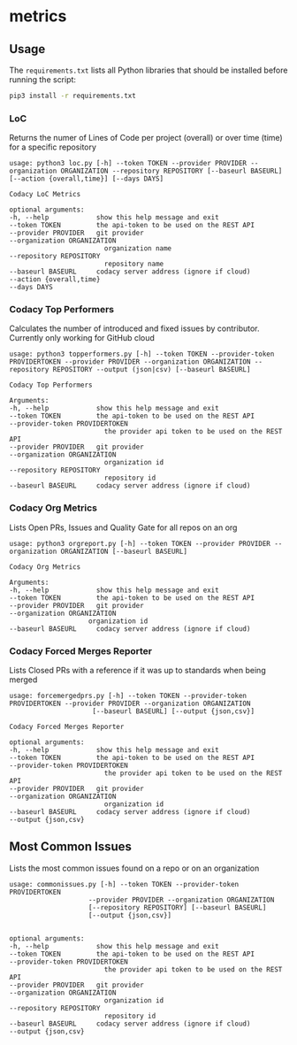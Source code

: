 # metrics



## Usage

The `requirements.txt` lists all Python libraries that should be installed before running the script:

```bash
pip3 install -r requirements.txt
```


### LoC
Returns the numer of Lines of Code per project (overall) or over time (time) for a specific repository

    usage: python3 loc.py [-h] --token TOKEN --provider PROVIDER --organization ORGANIZATION --repository REPOSITORY [--baseurl BASEURL] [--action {overall,time}] [--days DAYS]

    Codacy LoC Metrics

    optional arguments:
    -h, --help            show this help message and exit
    --token TOKEN         the api-token to be used on the REST API
    --provider PROVIDER   git provider
    --organization ORGANIZATION
                            organization name
    --repository REPOSITORY
                            repository name
    --baseurl BASEURL     codacy server address (ignore if cloud)
    --action {overall,time}
    --days DAYS

### Codacy Top Performers
Calculates the number of introduced and fixed issues by contributor. Currently only working for GitHub cloud

    usage: python3 topperformers.py [-h] --token TOKEN --provider-token PROVIDERTOKEN --provider PROVIDER --organization ORGANIZATION --repository REPOSITORY --output (json|csv) [--baseurl BASEURL] 
    
    Codacy Top Performers
    
    Arguments:
    -h, --help            show this help message and exit
    --token TOKEN         the api-token to be used on the REST API
    --provider-token PROVIDERTOKEN
                            the provider api token to be used on the REST API
    --provider PROVIDER   git provider
    --organization ORGANIZATION
                            organization id
    --repository REPOSITORY
                            repository id
    --baseurl BASEURL     codacy server address (ignore if cloud)


### Codacy Org Metrics
Lists Open PRs, Issues and Quality Gate for all repos on an org

    usage: python3 orgreport.py [-h] --token TOKEN --provider PROVIDER --organization ORGANIZATION [--baseurl BASEURL]

    Codacy Org Metrics

    Arguments:
    -h, --help            show this help message and exit
    --token TOKEN         the api-token to be used on the REST API
    --provider PROVIDER   git provider
    --organization ORGANIZATION
                        organization id
    --baseurl BASEURL     codacy server address (ignore if cloud)


### Codacy Forced Merges Reporter
Lists Closed PRs with a reference if it was up to standards when being merged

    usage: forcemergedprs.py [-h] --token TOKEN --provider-token PROVIDERTOKEN --provider PROVIDER --organization ORGANIZATION
                         [--baseurl BASEURL] [--output {json,csv}]

    Codacy Forced Merges Reporter

    optional arguments:
    -h, --help            show this help message and exit
    --token TOKEN         the api-token to be used on the REST API
    --provider-token PROVIDERTOKEN
                            the provider api token to be used on the REST API
    --provider PROVIDER   git provider
    --organization ORGANIZATION
                            organization id
    --baseurl BASEURL     codacy server address (ignore if cloud)
    --output {json,csv}

## Most Common Issues

Lists the most common issues found on a repo or on an organization

    usage: commonissues.py [-h] --token TOKEN --provider-token PROVIDERTOKEN
                        --provider PROVIDER --organization ORGANIZATION
                        [--repository REPOSITORY] [--baseurl BASEURL]
                        [--output {json,csv}]


    optional arguments:
    -h, --help            show this help message and exit
    --token TOKEN         the api-token to be used on the REST API
    --provider-token PROVIDERTOKEN
                            the provider api token to be used on the REST API
    --provider PROVIDER   git provider
    --organization ORGANIZATION
                            organization id
    --repository REPOSITORY
                            repository id
    --baseurl BASEURL     codacy server address (ignore if cloud)
    --output {json,csv}
